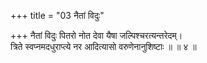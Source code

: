 +++
title = "03 नैतां विदुः"

+++
नैतां विदुः पितरो नोत देवा यैषा जल्पिश्चरत्यन्तरेदम्।  
त्रिते स्वप्नमदधुराप्त्ये नर आदित्यासो वरुणेनानुशिष्टाः ॥ ॥ ४ ॥